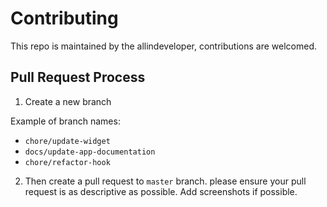 # Contributing

This repo is maintained by the allindeveloper, contributions are welcomed.

## Pull Request Process

1. Create a new branch 

Example of branch names:
- `chore/update-widget`
- `docs/update-app-documentation`
- `chore/refactor-hook`

2. Then create a pull request to `master` branch. please ensure your pull request is as descriptive as possible. Add screenshots if possible.
